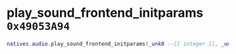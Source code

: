 # play_sound_frontend_initparams `0x49053A94`

```lua
natives.audio.play_sound_frontend_initparams(_unk0 --[[ integer ]], _unk1 --[[ integer ]])
```
